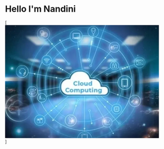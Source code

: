 # Hello I'm Nandini

[![Responsive Full Background Image ](https://raw.githubusercontent.com/nandiniptl/images/refs/heads/main/img.webp)]
<html>
  <head>
    <title>
      Cloud Computing</title>
  </head>
  <body bg color="red"></body>
</html>




